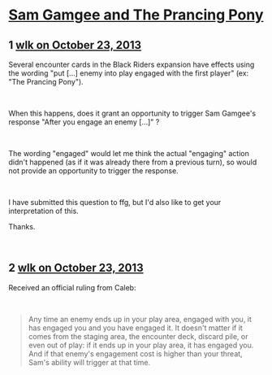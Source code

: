 # [Sam Gamgee and The Prancing Pony](https://community.fantasyflightgames.com/topic/92528-sam-gamgee-and-the-prancing-pony/)

## 1 [wlk on October 23, 2013](https://community.fantasyflightgames.com/topic/92528-sam-gamgee-and-the-prancing-pony/?do=findComment&comment=894927)

Several encounter cards in the Black Riders expansion have effects using the wording "put [...] enemy into play engaged with the first player" (ex: "The Prancing Pony").

 

When this happens, does it grant an opportunity to trigger Sam Gamgee's response "After you engage an enemy [...]" ?

 

The wording "engaged" would let me think the actual "engaging" action didn't happened (as if it was already there from a previous turn), so would not provide an opportunity to trigger the response.

 

I have submitted this question to ffg, but I'd also like to get your interpretation of this.

Thanks.

 


## 2 [wlk on October 23, 2013](https://community.fantasyflightgames.com/topic/92528-sam-gamgee-and-the-prancing-pony/?do=findComment&comment=895171)

Received an official ruling from Caleb:

 

> Any time an enemy ends up in your play area, engaged with you, it has engaged you and you have engaged it. It doesn't matter if it comes from the staging area, the encounter deck, discard pile, or even out of play: if it ends up in your play area, it has engaged you. And if that enemy's engagement cost is higher than your threat, Sam's ability will trigger at that time.

 

